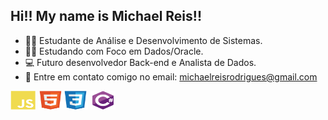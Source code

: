 ##  Hi!! My name is Michael Reis!!
- 👨‍💻 Estudante de Análise e Desenvolvimento de Sistemas.
- 👨‍💻 Estudando com Foco em Dados/Oracle.
- 💻 Futuro desenvolvedor Back-end e Analista de Dados.
- 📩 Entre em contato comigo no email: michaelreisrodrigues@gmail.com


 <img align="center" alt="Rafa-Js" height="30" width="40" src="https://raw.githubusercontent.com/devicons/devicon/master/icons/javascript/javascript-plain.svg"> <img align="center" alt="Rafa-HTML" height="30" width="40" src="https://raw.githubusercontent.com/devicons/devicon/master/icons/html5/html5-original.svg"><img align="center" alt="Rafa-CSS" height="30" width="40" src="https://raw.githubusercontent.com/devicons/devicon/master/icons/css3/css3-original.svg"> <img align="center" alt="Rafa-Csharp" height="30" width="40" src="https://raw.githubusercontent.com/devicons/devicon/master/icons/csharp/csharp-original.svg">

